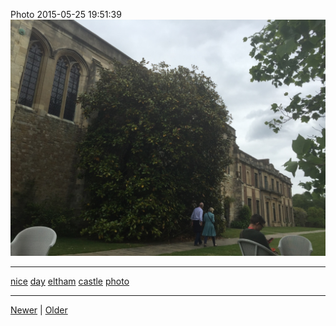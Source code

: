 <!--
title: Photo 2015-05-25 19
date: 2020-06-28T14:43:49.666Z
tags: nice, day, eltham, castle, photo
-->


Photo 2015-05-25 19:51:39
![](119873794807-0.jpg)

<!--BOTTOM-POST-NAVIGATION-->
---

[nice](tag-nice.md) [day](tag-day.md) [eltham](tag-eltham.md) [castle](tag-castle.md) [photo](tag-photo.md)

---

[Newer](119689239707.md) | [Older](119874340407.md)